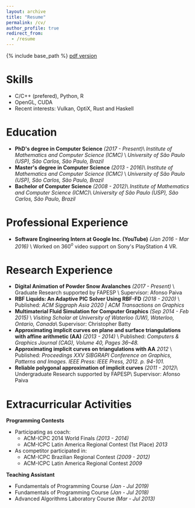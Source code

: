 ```yaml
---
layout: archive
title: "Resume"
permalink: /cv/
author_profile: true
redirect_from:
  - /resume
---
```


{% include base_path %}
[pdf version](../files/resume.pdf)

Skills
======
  * C/C++ (prefered), Python, R
  * OpenGL, CUDA
  * Recent interests: Vulkan, OptiX, Rust and Haskell

Education
======
  * **PhD's degree in Computer Science** _(2017 - Present)_\\
	  _Institute of Mathematics and Computer Science (ICMC)_ \\
	  _University of São Paulo (USP), São Carlos, São Paulo, Brazil_
  * **Master's degree in Computer Science** _(2013 - 2016)_\\
	  _Institute of Mathematics and Computer Science (ICMC)_ \\
	  _University of São Paulo (USP), São Carlos, São Paulo, Brazil_
  * **Bachelor of Computer Science** _(2008 - 2012)_\\
	  _Institute of Mathematics and Computer Science (ICMC)_\\
	  _University of São Paulo (USP), São Carlos, São Paulo, Brazil_

Professional Experience
======
  * **Software Engineering Intern at Google Inc. (YouTube)** _(Jan 2016 - Mar 2016)_ \\
  Worked on 360$^o$ video support on Sony's PlayStation 4 VR.

Research Experience
======
* **Digital Animation of Powder Snow Avalanches** _(2017 - Present)_ \\
    Graduate Research supported by FAPESP \\
	Supervisor: Afonso Paiva
* **RBF Liquids: An Adaptive PIC Solver Using RBF-FD** _(2018 - 2020)_ \\
	Published: _ACM Siggraph Asia 2020 | ACM Transactions on Graphics_
* **Multimaterial Fluid Simulation for Computer Graphics** _(Sep 2014 - Feb 2015)_ \\
    _Visiting Scholar at University of Waterloo (UW), Waterloo, Ontario, Canada_\\
    Supervisor: Christopher Batty
* **Approximating implicit curves on plane and surface triangulations with affine arithmetic (AA)** _(2013 - 2014)_ \\
	Published: _Computers & Graphics Journal (CAG), Volume 40, Pages 36–48._
* **Approximating implicit curves on triangulations with AA** _2012_ \\
	Published: _Proceedings XXV SIBGRAPI Conference on Graphics, Patterns and Images. IEEE Press: IEEE Press, 2012. p. 94-101._ 
* **Reliable polygonal approximation of implicit curves** _(2011 - 2012)_\\
    Undergraduate Research supported by FAPESP\\
	Supervisor: Afonso Paiva

Extracurricular Activities
======
**Programming Contests**
* Participating as coach:
  * ACM-ICPC 2014 World Finals _(2013 - 2014)_ 
  * ACM-ICPC Latin America Regional Contest (1st Place) _2013_
* As competitor participated in:
  * ACM-ICPC Brazilian Regional Contest _(2009 - 2012)_
  * ACM-ICPC Latin America Regional Contest _2009_     

**Teaching Assistant**
* Fundamentals of Programming Course _(Jan - Jul 2019)_
* Fundamentals of Programming Course _(Jan - Jul 2018)_
* Advanced Algorithms Laboratory Course _(Mar - Jul 2013)_

